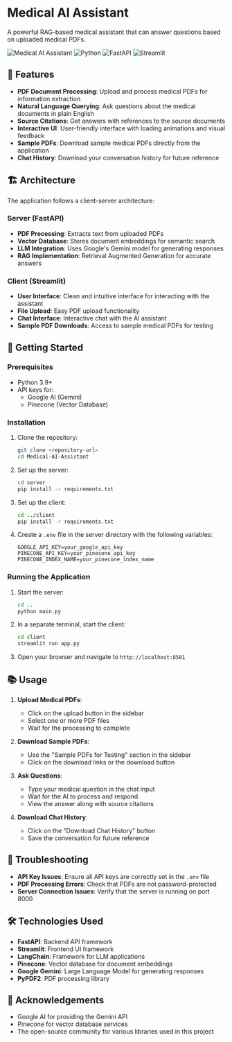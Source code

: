 # Medical AI Assistant

A powerful RAG-based medical assistant that can answer questions based on uploaded medical PDFs.

![Medical AI Assistant](https://img.shields.io/badge/Medical-AI%20Assistant-blue)
![Python](https://img.shields.io/badge/Python-3.9+-green)
![FastAPI](https://img.shields.io/badge/FastAPI-0.95.0+-blue)
![Streamlit](https://img.shields.io/badge/Streamlit-1.22.0+-red)

## 🌟 Features

- **PDF Document Processing**: Upload and process medical PDFs for information extraction
- **Natural Language Querying**: Ask questions about the medical documents in plain English
- **Source Citations**: Get answers with references to the source documents
- **Interactive UI**: User-friendly interface with loading animations and visual feedback
- **Sample PDFs**: Download sample medical PDFs directly from the application
- **Chat History**: Download your conversation history for future reference

## 🏗️ Architecture

The application follows a client-server architecture:

### Server (FastAPI)
- **PDF Processing**: Extracts text from uploaded PDFs
- **Vector Database**: Stores document embeddings for semantic search
- **LLM Integration**: Uses Google's Gemini model for generating responses
- **RAG Implementation**: Retrieval Augmented Generation for accurate answers

### Client (Streamlit)
- **User Interface**: Clean and intuitive interface for interacting with the assistant
- **File Upload**: Easy PDF upload functionality
- **Chat Interface**: Interactive chat with the AI assistant
- **Sample PDF Downloads**: Access to sample medical PDFs for testing

## 🚀 Getting Started

### Prerequisites

- Python 3.9+
- API keys for:
  - Google AI (Gemini)
  - Pinecone (Vector Database)

### Installation

1. Clone the repository:
   ```bash
   git clone <repository-url>
   cd Medical-AI-Assistant
   ```

2. Set up the server:
   ```bash
   cd server
   pip install -r requirements.txt
   ```

3. Set up the client:
   ```bash
   cd ../client
   pip install -r requirements.txt
   ```

4. Create a `.env` file in the server directory with the following variables:
   ```
   GOOGLE_API_KEY=your_google_api_key
   PINECONE_API_KEY=your_pinecone_api_key
   PINECONE_INDEX_NAME=your_pinecone_index_name
   ```

### Running the Application

1. Start the server:
   ```bash
   cd ..
   python main.py
   ```

2. In a separate terminal, start the client:
   ```bash
   cd client
   streamlit run app.py
   ```

3. Open your browser and navigate to `http://localhost:8501`

## 📚 Usage

1. **Upload Medical PDFs**:
   - Click on the upload button in the sidebar
   - Select one or more PDF files
   - Wait for the processing to complete

2. **Download Sample PDFs**:
   - Use the "Sample PDFs for Testing" section in the sidebar
   - Click on the download links or the download button

3. **Ask Questions**:
   - Type your medical question in the chat input
   - Wait for the AI to process and respond
   - View the answer along with source citations

4. **Download Chat History**:
   - Click on the "Download Chat History" button
   - Save the conversation for future reference

## 🔧 Troubleshooting

- **API Key Issues**: Ensure all API keys are correctly set in the `.env` file
- **PDF Processing Errors**: Check that PDFs are not password-protected
- **Server Connection Issues**: Verify that the server is running on port 8000

## 🛠️ Technologies Used

- **FastAPI**: Backend API framework
- **Streamlit**: Frontend UI framework
- **LangChain**: Framework for LLM applications
- **Pinecone**: Vector database for document embeddings
- **Google Gemini**: Large Language Model for generating responses
- **PyPDF2**: PDF processing library


## 🙏 Acknowledgements

- Google AI for providing the Gemini API
- Pinecone for vector database services
- The open-source community for various libraries used in this project